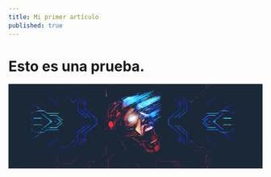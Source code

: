 ```yaml
---
title: Mi primer artículo
published: true
---
```

# Esto es una prueba.

![Imagen](The_Enigma_Machine.png)
